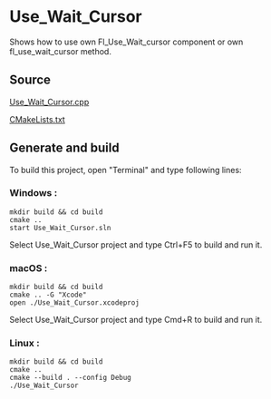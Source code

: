 # Use_Wait_Cursor

Shows how to use own Fl_Use_Wait_cursor component or own fl_use_wait_cursor method.

## Source

[Use_Wait_Cursor.cpp](Use_Wait_Cursor.cpp)

[CMakeLists.txt](CMakeLists.txt)

## Generate and build

To build this project, open "Terminal" and type following lines:

### Windows :

``` shell
mkdir build && cd build
cmake .. 
start Use_Wait_Cursor.sln
```

Select Use_Wait_Cursor project and type Ctrl+F5 to build and run it.

### macOS :

``` shell
mkdir build && cd build
cmake .. -G "Xcode"
open ./Use_Wait_Cursor.xcodeproj
```

Select Use_Wait_Cursor project and type Cmd+R to build and run it.

### Linux :

``` shell
mkdir build && cd build
cmake .. 
cmake --build . --config Debug
./Use_Wait_Cursor
```
